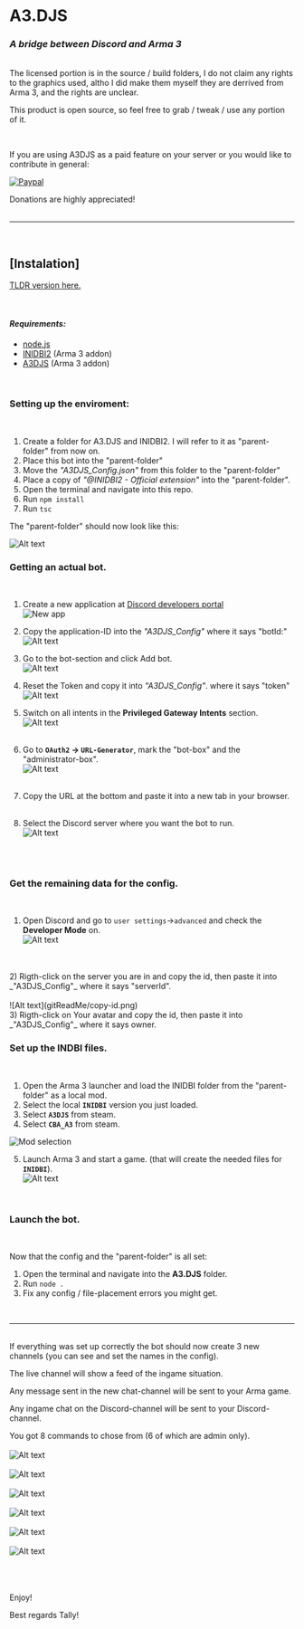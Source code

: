 # **A3.DJS**
### _A bridge between Discord and Arma 3_

<br>
The licensed portion is in the source / build folders, I do not claim any rights to the graphics used, altho I did make them myself they are derrived from Arma 3, and the rights are unclear.

<br>

This product is open source, so feel free to grab / tweak / use any portion of it.

<br>

If you are using A3DJS as a paid feature on your server or you would like to contribute  in general:


 [![Paypal](https://lh3.googleusercontent.com/vIJ7bv0rBwc3IdHaocUXloyLhJR6_vGhpwQGpXMR3ZD8dK_OnXpzPgb2FSpXnol-QipG=s80 "PaypalMe")](https://www.paypal.com/paypalme/LHartgen)

Donations are highly appreciated!
<br>
<br>
___
<br>

## **[Instalation]**

[TLDR version here.](TLDR_Guide.md)

<br>

#### _Requirements:_
* [node.js](https://nodejs.org/en/download/)
* [INIDBI2](https://steamcommunity.com/sharedfiles/filedetails/?id=1768992669&searchtext=INIDBI2) (Arma 3 addon)
* [A3DJS](https://steamcommunity.com/sharedfiles/filedetails/?id=2924824356)   (Arma 3 addon)

<br> 

### Setting up the enviroment:
<br> 

1) Create a folder for A3.DJS and  INIDBI2. 
   I will refer to it as "parent-folder" from now on.
2) Place this bot into the "parent-folder"
3) Move the  _"A3DJS_Config.json"_ from this folder to the "parent-folder"
4) Place a copy of *"@INIDBI2 - Official extension"* into the "parent-folder".
5) Open the terminal and navigate into this repo.
6) Run `npm install`
7) Run `tsc`

The "parent-folder" should now look like this:

![Alt text](gitReadMe/Folder-example.png)
<br> 

### Getting an actual bot.
<br> 

1) Create a new application at [Discord developers portal](https://discord.com/developers/applications)<br>
![New app](gitReadMe/New%20App.png)
2) Copy the application-ID into the _"A3DJS_Config"_ where it says "botId:"<br>
![Alt text](gitReadMe/app%20ID.png)
3) Go to the bot-section and click Add bot.<br>
![Alt text](gitReadMe/add%20bot.png)

4) Reset the Token and copy it into _"A3DJS_Config"_. where it says "token"
![Alt text](gitReadMe/copy%20token%203.png)<br>
5) Switch on all intents in the **Privileged Gateway Intents** section.<br>
![Alt text](gitReadMe/Gateway%20intents.png)<br><br>
6) Go to **`OAuth2` -> `URL-Generator`**, mark the "bot-box" and the "administrator-box".<br>![Alt text](gitReadMe/step-6-7.png)<br><br>
7) Copy the URL at the bottom and paste it into a new tab in your browser.<br><br>
8) Select the Discord server where you want the bot to run.<br>
![Alt text](gitReadMe/invite-bot.png)
<br> 
<br>

### Get the remaining data for the config.
<br> 

1) Open Discord and go to `user settings`->`advanced` and check the **Developer Mode** on.<br>
![Alt text](gitReadMe/user%20settings.png)
<br>
<br>
2) Rigth-click on the server you are in and copy the id, then paste it into _"A3DJS_Config"_ where it says "serverId".
<br>
<br>
![Alt text](gitReadMe/copy-id.png)
<br>
3) Rigth-click on Your avatar and copy the id, then paste it into _"A3DJS_Config"_ where it says owner.


<br> 

### Set up the INDBI files.
<br> 

1) Open the Arma 3 launcher and load the INIDBI folder from the "parent-folder" as a local mod.
2) Select the local **`INIDBI`** version you just loaded.
2) Select **`A3DJS`** from steam.
3) Select **`CBA_A3`** from steam.

![Mod selection](gitReadMe/mods.png)

5) Launch Arma 3 and start a game. (that will create the needed files for **`INIDBI`**).<br>
![Alt text](gitReadMe/Play%20scenario.png)

<br> 

### Launch the bot.
<br> 

Now that the config and the "parent-folder" is all set:

1) Open the terminal and navigate into the **A3.DJS** folder.
2) Run `node .`
3) Fix any config / file-placement errors you might get.

<br> 

---

<br> 
If everything was set up correctly the bot should now create 3 new channels (you can see and set the names in the config).

The live channel will show a feed of the ingame situation.

Any message sent in the new chat-channel will be sent to your Arma game.

Any ingame chat on the Discord-channel will be sent to your Discord-channel.

You got 8 commands to chose from (6 of which are admin only).
<br><br>
![Alt text](gitReadMe/liveFeed.png)<br><br>
![Alt text](gitReadMe/snapShot.jpg)<br><br>
![Alt text](gitReadMe/chat-relay-arma-to-discord.png)<br><br>
![Alt text](gitReadMe/chat-relay-discord-to-arma.png)<br><br>
![Alt text](gitReadMe/sat-img-example.jpg)<br><br>
![Alt text](gitReadMe/commands.png)<br><br>

<br><br>Enjoy!


Best regards Tally!